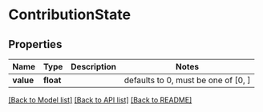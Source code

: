 # ContributionState


## Properties
Name | Type | Description | Notes
------------ | ------------- | ------------- | -------------
**value** | **float** |  | defaults to 0,  must be one of [0, ]

[[Back to Model list]](../README.md#documentation-for-models) [[Back to API list]](../README.md#documentation-for-api-endpoints) [[Back to README]](../README.md)



